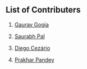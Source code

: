 ## List of Contributers
1. [Gaurav Gogia](https://github.com/DesmondANIMUS)
2. [Saurabh Pal](https://github.com/saurabhhpal)

4. [Diego Cezário](https://github.com/dcezario)
5. [Prakhar Pandey](https://github.com/prakharvk)